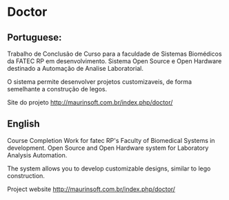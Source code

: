 # Doctor

## Portuguese:
Trabalho de Conclusão de Curso  para a faculdade de Sistemas Biomédicos da FATEC RP em desenvolvimento.
Sistema Open Source e Open Hardware destinado a Automação de Analise Laboratorial.

O sistema permite desenvolver projetos customizaveis, de forma semelhante a construção de legos.

Site do projeto
http://maurinsoft.com.br/index.php/doctor/

## English

Course Completion Work for fatec RP's Faculty of Biomedical Systems in development.
Open Source and Open Hardware system for Laboratory Analysis Automation.

The system allows you to develop customizable designs, similar to lego construction.

Project website http://maurinsoft.com.br/index.php/doctor/
